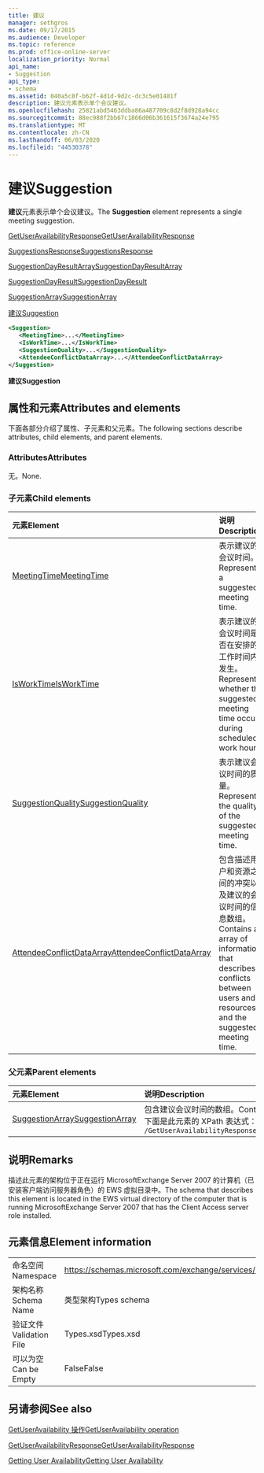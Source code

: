 ```yaml
---
title: 建议
manager: sethgros
ms.date: 09/17/2015
ms.audience: Developer
ms.topic: reference
ms.prod: office-online-server
localization_priority: Normal
api_name:
- Suggestion
api_type:
- schema
ms.assetid: 040a5c8f-b62f-4d1d-9d2c-dc3c5e01481f
description: 建议元素表示单个会议建议。
ms.openlocfilehash: 25821abd5463ddba86a487709c8d2f8d928a94cc
ms.sourcegitcommit: 88ec988f2bb67c1866d06b361615f3674a24e795
ms.translationtype: MT
ms.contentlocale: zh-CN
ms.lasthandoff: 06/03/2020
ms.locfileid: "44530378"
---
```

# <a name="suggestion"></a><span data-ttu-id="afebf-103">建议</span><span class="sxs-lookup"><span data-stu-id="afebf-103">Suggestion</span></span>

<span data-ttu-id="afebf-104">**建议**元素表示单个会议建议。</span><span class="sxs-lookup"><span data-stu-id="afebf-104">The **Suggestion** element represents a single meeting suggestion.</span></span> 
  
[<span data-ttu-id="afebf-105">GetUserAvailabilityResponse</span><span class="sxs-lookup"><span data-stu-id="afebf-105">GetUserAvailabilityResponse</span></span>](getuseravailabilityresponse.md)
  
[<span data-ttu-id="afebf-106">SuggestionsResponse</span><span class="sxs-lookup"><span data-stu-id="afebf-106">SuggestionsResponse</span></span>](suggestionsresponse.md)
  
[<span data-ttu-id="afebf-107">SuggestionDayResultArray</span><span class="sxs-lookup"><span data-stu-id="afebf-107">SuggestionDayResultArray</span></span>](suggestiondayresultarray.md)
  
[<span data-ttu-id="afebf-108">SuggestionDayResult</span><span class="sxs-lookup"><span data-stu-id="afebf-108">SuggestionDayResult</span></span>](suggestiondayresult.md)
  
[<span data-ttu-id="afebf-109">SuggestionArray</span><span class="sxs-lookup"><span data-stu-id="afebf-109">SuggestionArray</span></span>](suggestionarray.md)
  
[<span data-ttu-id="afebf-110">建议</span><span class="sxs-lookup"><span data-stu-id="afebf-110">Suggestion</span></span>](suggestion.md)
  
```xml
<Suggestion>
   <MeetingTime>...</MeetingTime>
   <IsWorkTime>...</IsWorkTime>
   <SuggestionQuality>...</SuggestionQuality>
   <AttendeeConflictDataArray>...</AttendeeConflictDataArray>
</Suggestion>
```

 <span data-ttu-id="afebf-111">**建议**</span><span class="sxs-lookup"><span data-stu-id="afebf-111">**Suggestion**</span></span>
## <a name="attributes-and-elements"></a><span data-ttu-id="afebf-112">属性和元素</span><span class="sxs-lookup"><span data-stu-id="afebf-112">Attributes and elements</span></span>

<span data-ttu-id="afebf-113">下面各部分介绍了属性、子元素和父元素。</span><span class="sxs-lookup"><span data-stu-id="afebf-113">The following sections describe attributes, child elements, and parent elements.</span></span>
  
### <a name="attributes"></a><span data-ttu-id="afebf-114">Attributes</span><span class="sxs-lookup"><span data-stu-id="afebf-114">Attributes</span></span>

<span data-ttu-id="afebf-115">无。</span><span class="sxs-lookup"><span data-stu-id="afebf-115">None.</span></span>
  
### <a name="child-elements"></a><span data-ttu-id="afebf-116">子元素</span><span class="sxs-lookup"><span data-stu-id="afebf-116">Child elements</span></span>

|<span data-ttu-id="afebf-117">**元素**</span><span class="sxs-lookup"><span data-stu-id="afebf-117">**Element**</span></span>|<span data-ttu-id="afebf-118">**说明**</span><span class="sxs-lookup"><span data-stu-id="afebf-118">**Description**</span></span>|
|:-----|:-----|
|[<span data-ttu-id="afebf-119">MeetingTime</span><span class="sxs-lookup"><span data-stu-id="afebf-119">MeetingTime</span></span>](meetingtime.md) <br/> |<span data-ttu-id="afebf-120">表示建议的会议时间。</span><span class="sxs-lookup"><span data-stu-id="afebf-120">Represents a suggested meeting time.</span></span>  <br/> |
|[<span data-ttu-id="afebf-121">IsWorkTime</span><span class="sxs-lookup"><span data-stu-id="afebf-121">IsWorkTime</span></span>](isworktime.md) <br/> |<span data-ttu-id="afebf-122">表示建议的会议时间是否在安排的工作时间内发生。</span><span class="sxs-lookup"><span data-stu-id="afebf-122">Represents whether the suggested meeting time occurs during scheduled work hours.</span></span>  <br/> |
|[<span data-ttu-id="afebf-123">SuggestionQuality</span><span class="sxs-lookup"><span data-stu-id="afebf-123">SuggestionQuality</span></span>](suggestionquality.md) <br/> |<span data-ttu-id="afebf-124">表示建议会议时间的质量。</span><span class="sxs-lookup"><span data-stu-id="afebf-124">Represents the quality of the suggested meeting time.</span></span>  <br/> |
|[<span data-ttu-id="afebf-125">AttendeeConflictDataArray</span><span class="sxs-lookup"><span data-stu-id="afebf-125">AttendeeConflictDataArray</span></span>](attendeeconflictdataarray.md) <br/> |<span data-ttu-id="afebf-126">包含描述用户和资源之间的冲突以及建议的会议时间的信息数组。</span><span class="sxs-lookup"><span data-stu-id="afebf-126">Contains an array of information that describes conflicts between users and resources and the suggested meeting time.</span></span>  <br/> |
   
### <a name="parent-elements"></a><span data-ttu-id="afebf-127">父元素</span><span class="sxs-lookup"><span data-stu-id="afebf-127">Parent elements</span></span>

|<span data-ttu-id="afebf-128">**元素**</span><span class="sxs-lookup"><span data-stu-id="afebf-128">**Element**</span></span>|<span data-ttu-id="afebf-129">**说明**</span><span class="sxs-lookup"><span data-stu-id="afebf-129">**Description**</span></span>|
|:-----|:-----|
|[<span data-ttu-id="afebf-130">SuggestionArray</span><span class="sxs-lookup"><span data-stu-id="afebf-130">SuggestionArray</span></span>](suggestionarray.md) <br/> |<span data-ttu-id="afebf-131">包含建议会议时间的数组。</span><span class="sxs-lookup"><span data-stu-id="afebf-131">Contains an array of suggested meeting times.</span></span>  <br/> <span data-ttu-id="afebf-132">下面是此元素的 XPath 表达式： </span><span class="sxs-lookup"><span data-stu-id="afebf-132">The following is the XPath expression to this element:</span></span>  <br/>  `/GetUserAvailabilityResponse/SuggestionsResponse/SuggestionDayResultArray/SuggestionDayResult[i]/SuggestionArray` <br/> |
   
## <a name="remarks"></a><span data-ttu-id="afebf-133">说明</span><span class="sxs-lookup"><span data-stu-id="afebf-133">Remarks</span></span>

<span data-ttu-id="afebf-134">描述此元素的架构位于正在运行 MicrosoftExchange Server 2007 的计算机（已安装客户端访问服务器角色）的 EWS 虚拟目录中。</span><span class="sxs-lookup"><span data-stu-id="afebf-134">The schema that describes this element is located in the EWS virtual directory of the computer that is running MicrosoftExchange Server 2007 that has the Client Access server role installed.</span></span>
  
## <a name="element-information"></a><span data-ttu-id="afebf-135">元素信息</span><span class="sxs-lookup"><span data-stu-id="afebf-135">Element information</span></span>

|||
|:-----|:-----|
|<span data-ttu-id="afebf-136">命名空间</span><span class="sxs-lookup"><span data-stu-id="afebf-136">Namespace</span></span>  <br/> |https://schemas.microsoft.com/exchange/services/2006/types  <br/> |
|<span data-ttu-id="afebf-137">架构名称</span><span class="sxs-lookup"><span data-stu-id="afebf-137">Schema Name</span></span>  <br/> |<span data-ttu-id="afebf-138">类型架构</span><span class="sxs-lookup"><span data-stu-id="afebf-138">Types schema</span></span>  <br/> |
|<span data-ttu-id="afebf-139">验证文件</span><span class="sxs-lookup"><span data-stu-id="afebf-139">Validation File</span></span>  <br/> |<span data-ttu-id="afebf-140">Types.xsd</span><span class="sxs-lookup"><span data-stu-id="afebf-140">Types.xsd</span></span>  <br/> |
|<span data-ttu-id="afebf-141">可以为空</span><span class="sxs-lookup"><span data-stu-id="afebf-141">Can be Empty</span></span>  <br/> |<span data-ttu-id="afebf-142">False</span><span class="sxs-lookup"><span data-stu-id="afebf-142">False</span></span>  <br/> |
   
## <a name="see-also"></a><span data-ttu-id="afebf-143">另请参阅</span><span class="sxs-lookup"><span data-stu-id="afebf-143">See also</span></span>



[<span data-ttu-id="afebf-144">GetUserAvailability 操作</span><span class="sxs-lookup"><span data-stu-id="afebf-144">GetUserAvailability operation</span></span>](getuseravailability-operation.md)
  
[<span data-ttu-id="afebf-145">GetUserAvailabilityResponse</span><span class="sxs-lookup"><span data-stu-id="afebf-145">GetUserAvailabilityResponse</span></span>](getuseravailabilityresponse.md)


[<span data-ttu-id="afebf-146">Getting User Availability</span><span class="sxs-lookup"><span data-stu-id="afebf-146">Getting User Availability</span></span>](https://msdn.microsoft.com/library/d4133fcb-9b0f-4e6b-aadf-a389da83516a%28Office.15%29.aspx)


